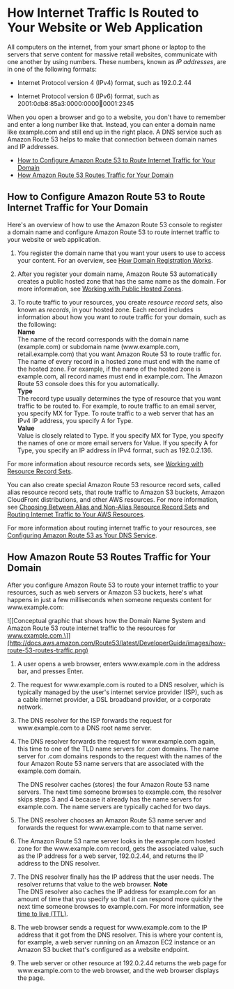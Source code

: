 # How Internet Traffic Is Routed to Your Website or Web Application<a name="welcome-dns-service"></a>

All computers on the internet, from your smart phone or laptop to the servers that serve content for massive retail websites, communicate with one another by using numbers\. These numbers, known as *IP addresses*, are in one of the following formats:

+ Internet Protocol version 4 \(IPv4\) format, such as 192\.0\.2\.44

+ Internet Protocol version 6 \(IPv6\) format, such as 2001:0db8:85a3:0000:0000:abcd:0001:2345

When you open a browser and go to a website, you don't have to remember and enter a long number like that\. Instead, you can enter a domain name like example\.com and still end up in the right place\. A DNS service such as Amazon Route 53 helps to make that connection between domain names and IP addresses\.


+ [How to Configure Amazon Route 53 to Route Internet Traffic for Your Domain](#welcome-dns-service-how-to-configure)
+ [How Amazon Route 53 Routes Traffic for Your Domain](#welcome-dns-service-how-route-53-routes-traffic)

## How to Configure Amazon Route 53 to Route Internet Traffic for Your Domain<a name="welcome-dns-service-how-to-configure"></a>

Here's an overview of how to use the Amazon Route 53 console to register a domain name and configure Amazon Route 53 to route internet traffic to your website or web application\. 

1. You register the domain name that you want your users to use to access your content\. For an overview, see [How Domain Registration Works](welcome-domain-registration.md)\.

1. After you register your domain name, Amazon Route 53 automatically creates a public hosted zone that has the same name as the domain\. For more information, see [Working with Public Hosted Zones](AboutHZWorkingWith.md)\.

1. To route traffic to your resources, you create *resource record sets*, also known as *records*, in your hosted zone\. Each record includes information about how you want to route traffic for your domain, such as the following:  
**Name**  
The name of the record corresponds with the domain name \(example\.com\) or subdomain name \(www\.example\.com, retail\.example\.com\) that you want Amazon Route 53 to route traffic for\.   
The name of every record in a hosted zone must end with the name of the hosted zone\. For example, if the name of the hosted zone is example\.com, all record names must end in example\.com\. The Amazon Route 53 console does this for you automatically\.  
**Type**  
The record type usually determines the type of resource that you want traffic to be routed to\. For example, to route traffic to an email server, you specify MX for Type\. To route traffic to a web server that has an IPv4 IP address, you specify A for Type\.  
**Value**  
Value is closely related to Type\. If you specify MX for Type, you specify the names of one or more email servers for Value\. If you specify A for Type, you specify an IP address in IPv4 format, such as 192\.0\.2\.136\.

For more information about resource records sets, see [Working with Resource Record Sets](rrsets-working-with.md)\.

You can also create special Amazon Route 53 resource record sets, called alias resource record sets, that route traffic to Amazon S3 buckets, Amazon CloudFront distributions, and other AWS resources\. For more information, see [Choosing Between Alias and Non\-Alias Resource Record Sets](resource-record-sets-choosing-alias-non-alias.md) and [Routing Internet Traffic to Your AWS Resources](routing-to-aws-resources.md)\.

For more information about routing internet traffic to your resources, see [Configuring Amazon Route 53 as Your DNS Service](dns-configuring.md)\.

## How Amazon Route 53 Routes Traffic for Your Domain<a name="welcome-dns-service-how-route-53-routes-traffic"></a>

After you configure Amazon Route 53 to route your internet traffic to your resources, such as web servers or Amazon S3 buckets, here's what happens in just a few milliseconds when someone requests content for www\.example\.com:

![\[Conceptual graphic that shows how the Domain Name System and Amazon Route 53 route internet traffic to the 
						resources for www.example.com.\]](http://docs.aws.amazon.com/Route53/latest/DeveloperGuide/images/how-route-53-routes-traffic.png)

1. A user opens a web browser, enters www\.example\.com in the address bar, and presses Enter\.

1. The request for www\.example\.com is routed to a DNS resolver, which is typically managed by the user's internet service provider \(ISP\), such as a cable internet provider, a DSL broadband provider, or a corporate network\.

1. The DNS resolver for the ISP forwards the request for www\.example\.com to a DNS root name server\. 

1. The DNS resolver forwards the request for www\.example\.com again, this time to one of the TLD name servers for \.com domains\. The name server for \.com domains responds to the request with the names of the four Amazon Route 53 name servers that are associated with the example\.com domain\. 

   The DNS resolver caches \(stores\) the four Amazon Route 53 name servers\. The next time someone browses to example\.com, the resolver skips steps 3 and 4 because it already has the name servers for example\.com\. The name servers are typically cached for two days\.

1. The DNS resolver chooses an Amazon Route 53 name server and forwards the request for www\.example\.com to that name server\.

1. The Amazon Route 53 name server looks in the example\.com hosted zone for the www\.example\.com record, gets the associated value, such as the IP address for a web server, 192\.0\.2\.44, and returns the IP address to the DNS resolver\.

1. The DNS resolver finally has the IP address that the user needs\. The resolver returns that value to the web browser\.
**Note**  
The DNS resolver also caches the IP address for example\.com for an amount of time that you specify so that it can respond more quickly the next time someone browses to example\.com\. For more information, see [time to live (TTL)](route-53-concepts.md#route-53-concepts-time-to-live)\.

1. The web browser sends a request for www\.example\.com to the IP address that it got from the DNS resolver\. This is where your content is, for example, a web server running on an Amazon EC2 instance or an Amazon S3 bucket that's configured as a website endpoint\.

1. The web server or other resource at 192\.0\.2\.44 returns the web page for www\.example\.com to the web browser, and the web browser displays the page\.